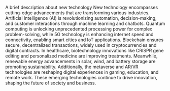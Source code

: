 A brief description about new technology
New technology encompasses cutting-edge advancements that are transforming various industries. Artificial Intelligence (AI) is revolutionizing automation, decision-making, and customer interactions through machine learning and chatbots. Quantum computing is unlocking unprecedented processing power for complex problem-solving, while 5G technology is enhancing internet speed and connectivity, enabling smart cities and IoT applications. Blockchain ensures secure, decentralized transactions, widely used in cryptocurrencies and digital contracts. In healthcare, biotechnology innovations like CRISPR gene editing and personalized medicine are improving treatments. Meanwhile, renewable energy advancements in solar, wind, and battery storage are promoting sustainability. Additionally, the metaverse and AR/VR technologies are reshaping digital experiences in gaming, education, and remote work. These emerging technologies continue to drive innovation, shaping the future of society and business.

